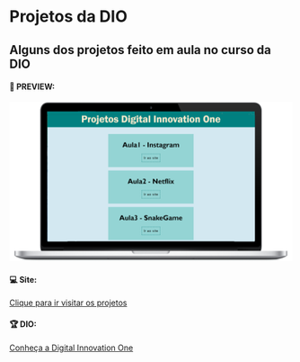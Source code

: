 
# Projetos da DIO #

## Alguns dos projetos feito em aula no curso da DIO ##

#### 👀 PREVIEW: ###

<img src="https://github.com/angelcomp/DIO-HTML-WebDeveloper/blob/main/print-readme/home.png">

#### 💻 Site:

[Clique para ir visitar os projetos](https://angelcomp.github.io/DIO-HTML-WebDeveloper/)

#### 🏆 DIO:

[Conheça a Digital Innovation One](https://digitalinnovation.one)
